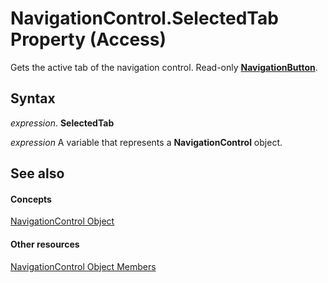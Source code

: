 
# NavigationControl.SelectedTab Property (Access)

Gets the active tab of the navigation control. Read-only  **[NavigationButton](ac6ba9b4-45aa-0d92-d01d-fd8e8b9cede6.md)**.


## Syntax

 _expression_. **SelectedTab**

 _expression_ A variable that represents a **NavigationControl** object.


## See also


#### Concepts


[NavigationControl Object](ab08e35c-e5e4-444c-d169-1092d282ed15.md)
#### Other resources


[NavigationControl Object Members](c972327e-9b46-f9fb-d69d-104d1d130ee4.md)
